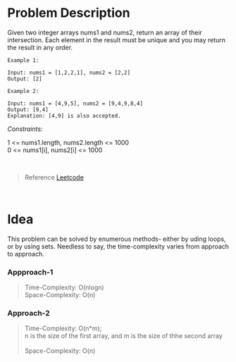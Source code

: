 # Problem Description

Given two integer arrays nums1 and nums2, return an array of their intersection. Each element in the result must be unique and you may return the result in any order.

```
Example 1:

Input: nums1 = [1,2,2,1], nums2 = [2,2]
Output: [2]
```

```
Example 2:

Input: nums1 = [4,9,5], nums2 = [9,4,9,8,4]
Output: [9,4]
Explanation: [4,9] is also accepted.
``` 

_Constraints:_

1 <= nums1.length, nums2.length <= 1000 <br>
0 <= nums1[i], nums2[i] <= 1000

<br>

>Reference
[Leetcode](https://leetcode.com/problems/intersection-of-two-arrays/solution/)

<br>

# Idea

This problem can be solved by enumerous methods- either by uding loops, or by using sets.
Needless to say, the time-complexity varies from approach to approach.

### Appproach-1

>Time-Complexity: O(nlogn) <br>
Space-Complexity: O(n)

### Approach-2

>Time-Complexity: O(n*m); <br>
n is the size of the first array, and m is the size of thhe second array <br><br>
Space-Complexity: O(n)